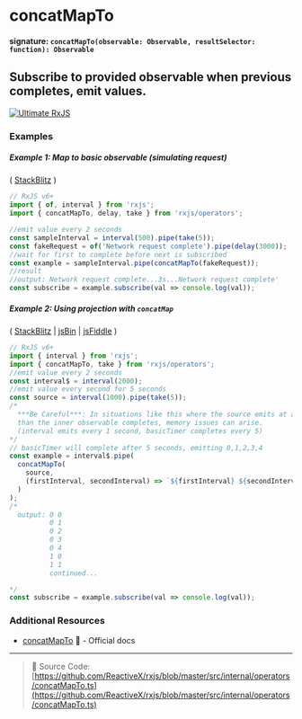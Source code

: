 # concatMapTo

#### signature: `concatMapTo(observable: Observable, resultSelector: function): Observable`

## Subscribe to provided observable when previous completes, emit values.

[![Ultimate RxJS](https://drive.google.com/uc?export=view&id=1htrban3k3Z8CxiKwEV6bdmxW5Wu8xdWX "Ultimate RxJS")](https://ultimatecourses.com/courses/rxjs?ref=4)

### Examples

##### Example 1: Map to basic observable (simulating request)

(
[StackBlitz](https://stackblitz.com/edit/typescript-fkkh6c?file=index.ts&devtoolsheight=50)
)

```js
// RxJS v6+
import { of, interval } from 'rxjs';
import { concatMapTo, delay, take } from 'rxjs/operators';

//emit value every 2 seconds
const sampleInterval = interval(500).pipe(take(5));
const fakeRequest = of('Network request complete').pipe(delay(3000));
//wait for first to complete before next is subscribed
const example = sampleInterval.pipe(concatMapTo(fakeRequest));
//result
//output: Network request complete...3s...Network request complete'
const subscribe = example.subscribe(val => console.log(val));
```

##### Example 2: Using projection with `concatMap`

(
[StackBlitz](https://stackblitz.com/edit/typescript-8kcfm1?file=index.ts&devtoolsheight=100)
| [jsBin](http://jsbin.com/fogefebisu/1/edit?js,console) |
[jsFiddle](https://jsfiddle.net/btroncone/s19wtscb/) )

```js
// RxJS v6+
import { interval } from 'rxjs';
import { concatMapTo, take } from 'rxjs/operators';
//emit value every 2 seconds
const interval$ = interval(2000);
//emit value every second for 5 seconds
const source = interval(1000).pipe(take(5));
/*
  ***Be Careful***: In situations like this where the source emits at a faster pace
  than the inner observable completes, memory issues can arise.
  (interval emits every 1 second, basicTimer completes every 5)
*/
// basicTimer will complete after 5 seconds, emitting 0,1,2,3,4
const example = interval$.pipe(
  concatMapTo(
    source,
    (firstInterval, secondInterval) => `${firstInterval} ${secondInterval}`
  )
);
/*
  output: 0 0
          0 1
          0 2
          0 3
          0 4
          1 0
          1 1
          continued...

*/
const subscribe = example.subscribe(val => console.log(val));
```

### Additional Resources

- [concatMapTo](https://rxjs.dev/api/operators/concatMapTo)
  📰 - Official docs

---

> 📁 Source Code:
> [https://github.com/ReactiveX/rxjs/blob/master/src/internal/operators/concatMapTo.ts](https://github.com/ReactiveX/rxjs/blob/master/src/internal/operators/concatMapTo.ts)
